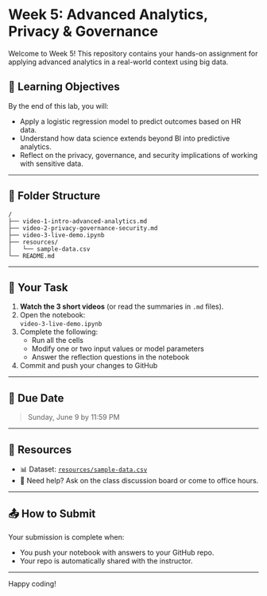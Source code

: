 # Week 5: Advanced Analytics, Privacy & Governance

Welcome to Week 5! This repository contains your hands-on assignment for applying advanced analytics in a real-world context using big data.

## 🎯 Learning Objectives
By the end of this lab, you will:
- Apply a logistic regression model to predict outcomes based on HR data.
- Understand how data science extends beyond BI into predictive analytics.
- Reflect on the privacy, governance, and security implications of working with sensitive data.

---

## 📂 Folder Structure

```
/
├── video-1-intro-advanced-analytics.md
├── video-2-privacy-governance-security.md
├── video-3-live-demo.ipynb
├── resources/
│   └── sample-data.csv
└── README.md
```

---

## 🧪 Your Task

1. **Watch the 3 short videos** (or read the summaries in `.md` files).
2. Open the notebook:  
   `video-3-live-demo.ipynb`
3. Complete the following:
   - Run all the cells
   - Modify one or two input values or model parameters
   - Answer the reflection questions in the notebook
4. Commit and push your changes to GitHub

---

## 📅 Due Date

> Sunday, June 9 by 11:59 PM

---

## 📎 Resources

- 📊 Dataset: [`resources/sample-data.csv`](resources/sample-data.csv)
- 🧠 Need help? Ask on the class discussion board or come to office hours.

---

## 📤 How to Submit

Your submission is complete when:
- You push your notebook with answers to your GitHub repo.
- Your repo is automatically shared with the instructor.

---

Happy coding!  

